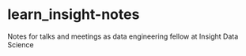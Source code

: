 # learn_insight-notes
Notes for talks and meetings as data engineering fellow at Insight Data Science
